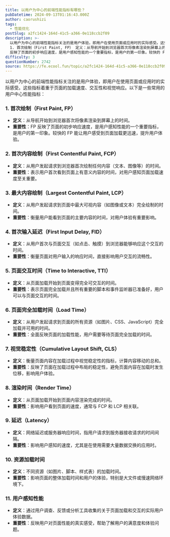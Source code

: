 ```yaml
---
title: 以用户为中心的前端性能指标有哪些？
pubDatetime: 2024-09-13T01:16:43.000Z
author: caorushizi
tags:
  - 性能优化
postSlug: a2fc1424-164d-41c5-a366-0e118ccb2f09
description: >-
  以用户为中心的前端性能指标关注的是用户体验，即用户在使用页面或应用时的实际感受。这些指标着重于页面的加载速度、交互性和视觉响应。以下是一些常用的用户中心性能指标：
  1. 首次绘制（First Paint, FP） 定义：从导航开始到浏览器首次将像素渲染到屏幕上的时间。 重要性：FP
  反映了页面的初步响应速度，是用户感知性能的一个重要指标，是用户的第一印象。较快的 FP 能让用户感受到页面加载更迅速
difficulty: 3
questionNumber: 2742
source: https://fe.ecool.fun/topic/a2fc1424-164d-41c5-a366-0e118ccb2f09
---
```


以用户为中心的前端性能指标关注的是用户体验，即用户在使用页面或应用时的实际感受。这些指标着重于页面的加载速度、交互性和视觉响应。以下是一些常用的用户中心性能指标：

### **1. 首次绘制（First Paint, FP）**

- **定义**：从导航开始到浏览器首次将像素渲染到屏幕上的时间。
- **重要性**：FP 反映了页面的初步响应速度，是用户感知性能的一个重要指标，是用户的第一印象。较快的 FP 能让用户感受到页面加载更迅速，提升用户体验。

### **2. 首次内容绘制（First Contentful Paint, FCP）**

- **定义**：从用户发起请求到浏览器首次绘制任何内容（文本、图像等）的时间。
- **重要性**：表示用户首次看到页面上有意义内容的时间，对用户感知页面加载速度至关重要。

### **3. 最大内容绘制（Largest Contentful Paint, LCP）**

- **定义**：从用户发起请求到页面中最大可视内容（如图像或文本）完全绘制的时间。
- **重要性**：衡量用户能看到页面的主要内容的时间，对用户体验有重要影响。

### **4. 首次输入延迟（First Input Delay, FID）**

- **定义**：从用户首次与页面交互（如点击、触摸）到浏览器能够响应这个交互的时间。
- **重要性**：衡量页面对用户输入的响应时间，直接影响用户交互的流畅性。

### **5. 页面交互时间（Time to Interactive, TTI）**

- **定义**：从页面加载开始到页面变得完全可交互的时间。
- **重要性**：表示页面完全加载并且所有重要的脚本和事件监听器已准备好，用户可以与页面交互的时间。

### **6. 页面完全加载时间（Load Time）**

- **定义**：从用户发起请求到页面的所有资源（如图片、CSS、JavaScript）完全加载并可用的时间。
- **重要性**：全面反映页面的加载性能，用户需要等待页面完全加载的时间。

### **7. 视觉稳定性（Cumulative Layout Shift, CLS）**

- **定义**：衡量页面内容在加载过程中视觉稳定性的指标，计算内容移动的总和。
- **重要性**：反映了页面在加载过程中布局的稳定性，避免页面内容在加载时发生位移，影响用户体验。

### **8. 渲染时间（Render Time）**

- **定义**：从页面加载开始到页面内容渲染完成的时间。
- **重要性**：影响用户看到页面的速度，通常与 FCP 和 LCP 相关联。

### **9. 延迟（Latency）**

- **定义**：网络延迟或服务器响应时间，指用户请求到服务器接收请求的时间间隔。
- **重要性**：影响用户感知的速度，尤其是在使用需要大量数据交换的应用时。

### **10. 资源加载时间**

- **定义**：不同资源（如图片、脚本、样式表）的加载时间。
- **重要性**：影响页面的整体加载时间和用户的体验，特别是大文件或慢速网络环境下。

### **11. 用户感知性能**

- **定义**：通过用户调查、反馈或分析工具收集的关于页面加载和交互的实际用户体验数据。
- **重要性**：反映用户对页面性能的真实感受，帮助了解用户的满意度和体验问题。
